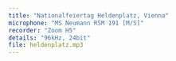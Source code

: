 ```yaml
---
title: "Nationalfeiertag Heldenplatz, Vienna"
microphone: "MS Neumann RSM 191 [M/S]"
recorder: "Zoom H5"
details: "96kHz, 24bit"
file: heldenplatz.mp3
---
```


